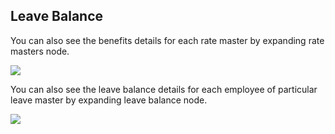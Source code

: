## Leave Balance


You can also see the benefits details for each rate master by expanding rate masters node.

![](http://docs.risersoft.com/hrmnirvana/ImagesExt/image8_28.jpg)

You can also see the leave balance details for each employee of particular leave master by expanding leave balance node.

![](http://docs.risersoft.com/hrmnirvana/ImagesExt/image8_29.jpg)
